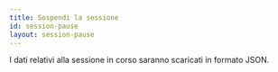 ```yaml
---
title: Sospendi la sessione
id: session-pause
layout: session-pause
---
```

I dati relativi alla sessione in corso saranno scaricati in formato JSON.